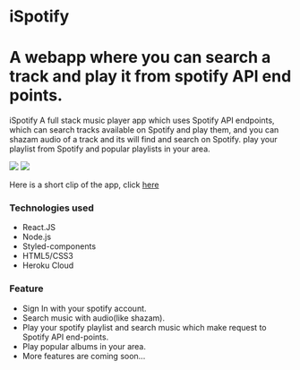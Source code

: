 # iSpotify
<h1>A webapp where you can search a track and play it from spotify API end points.</h1>
<p>
iSpotify A full stack music player app which uses Spotify API endpoints, which can search tracks available on Spotify and play them, and you can shazam audio of a track and its will find and search on Spotify. play your playlist from Spotify and popular playlists in your area.
</p>
<img src='https://user-images.githubusercontent.com/25881325/63230593-0f63af80-c20f-11e9-8ea4-5123ded5332f.png'/>
<img src='https://user-images.githubusercontent.com/25881325/63228091-c7349500-c1ee-11e9-842e-ae911c34e2e8.png'/>
<p>Here is a short clip of the app, click <a rel="noreferrer" target="_blank" href='https://youtu.be/L3bMfqALPP4'>here</a></p> 
<h3> Technologies used </h3>
<ul>
  <li>React.JS </li>
  <li>Node.js</li>
  <li>Styled-components</li>
  <li>HTML5/CSS3</li>
  <li>Heroku Cloud</li>
</ul>

<h3> Feature </h3>
<ul>
  <li>Sign In with your spotify account.</li>
  <li>Search music with audio(like shazam).</li>
  <li>Play your spotify playlist and search music which make request to Spotify API end-points.</li>
  <li>Play popular albums in your area.</li>
  <li>More features are coming soon...</li>
</ul>


